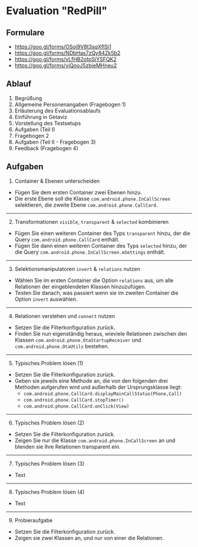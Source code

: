 # Evaluation "RedPill"

## Formulare
- https://goo.gl/forms/OSoi9V8t3sqXfISi1
- https://goo.gl/forms/NDbHas7zQy84Zk5b2
- https://goo.gl/forms/vLfHB2otpSjYSFQK2
- https://goo.gl/forms/yiQnoJ5zbieMHneu2

## Ablauf

1. Begrüßung
2. Allgemeine Personenangaben (Fragebogen 1)
3. Erläuterung des Evaluationsablaufs
4. Einführung in Getaviz
5. Vorstellung des Testsetups
6. Aufgaben (Teil I)
7. Fragebogen 2
7. Aufgaben (Teil II - Fragebogen 3)
8. Feedback (Fragebogen 4)

## Aufgaben

1. Container & Ebenen unterscheiden

  - Fügen Sie dem ersten Container zwei Ebenen hinzu.
  - Die erste Ebene soll die Klasse `com.android.phone.InCallScreen` selektieren, die zweite Ebene `com.android.phone.CallCard`.

---

2. Transformationen `visible`, `transparent` & `selected` kombinieren

  - Fügen Sie einen weiteren Container des Typs `transparent` hinzu, der die Query `com.android.phone.CallCard` enthält.
  - Fügen Sie dann einen weiteren Container des Typs `selected` hinzu, der die Query `com.android.phone.InCallScreen.mSettings` enthält.

---

3. Selektionsmanipulatoren `invert` & `relations` nutzen

  - Wählen Sie im ersten Container die Option `relations` aus, um alle Relationen der eingeblendeten Klassen hinzuzufügen.
  - Testen Sie danach, was passiert wenn sie im zweiten Container die Option `invert` auswählen.

---

4. Relationen verstehen und `connect` nutzen

  - Setzen Sie die Filterkonfiguration zurück.
  - Finden Sie nun eigenständig heraus, wieviele Relationen zwischen den Klassen `com.android.phone.OtaStartupReceiver` und `com.android.phone.OtaUtils` bestehen.

---

5. Typisches Problem lösen (1)

  - Setzen Sie die Filterkonfiguration zurück.
  - Geben sie jeweils eine Methode an, die von den folgenden drei Methoden aufgerufen wird und außerhalb der Ursprungsklasse liegt:
    - `com.android.phone.CallCard.displayMainCallStatus(Phone,Call)`
    - `com.android.phone.CallCard.stopTimer()`
    - `com.android.phone.CallCard.onClick(View)`

---

6. Typisches Problem lösen (2)

  - Setzen Sie die Filterkonfiguration zurück.
  - Zeigen Sie nur die Klasse `com.android.phone.InCallScreen` an und blenden sie Ihre Relationen transparent ein.

---

7. Typisches Problem lösen (3)

  - Text

---

8. Typisches Problem lösen (4)

  - Text

---

9. Probieraufgabe

  - Setzen Sie die Filterkonfiguration zurück.
  - Zeigen sie zwei Klassen an, und nur von einer die Relationen.